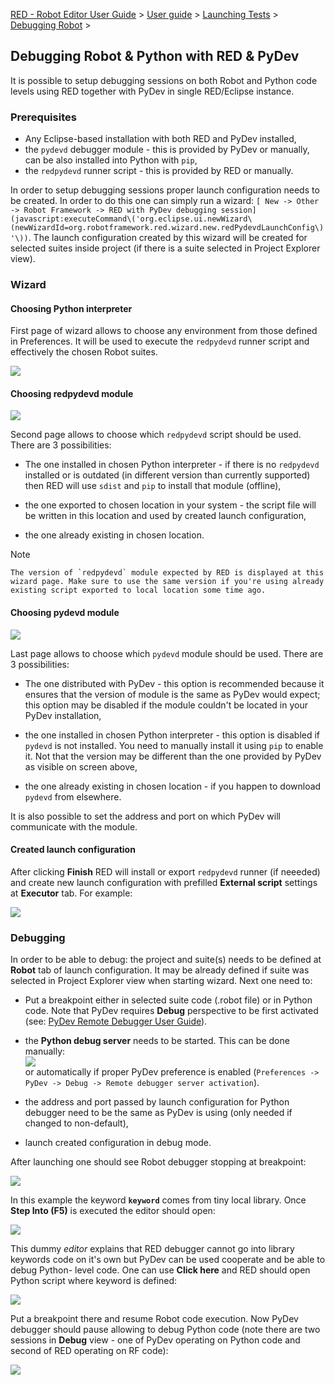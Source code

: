 [RED - Robot Editor User Guide](..\\..\\..\\) > [User
guide](..\\..\\user_guide.md) > [Launching Tests](..\\..\\launching.md) >
[Debugging Robot](..\\debug.md) >

## Debugging Robot & Python with RED & PyDev

It is possible to setup debugging sessions on both Robot and Python code
levels using RED together with PyDev in single RED/Eclipse instance.

### Prerequisites

  * Any Eclipse-based installation with both RED and PyDev installed, 
  * the `pydevd` debugger module - this is provided by PyDev or manually, can be also installed into Python with `pip`, 
  * the `redpydevd` runner script - this is provided by RED or manually. 

In order to setup debugging sessions proper launch configuration needs to be
created. In order to do this one can simply run a wizard: `[ New -> Other ->
Robot Framework -> RED with PyDev debugging
session](javascript:executeCommand\('org.eclipse.ui.newWizard\(newWizardId=org.robotframework.red.wizard.new.redPydevdLaunchConfig\)'\))`.
The launch configuration created by this wizard will be created for selected
suites inside project (if there is a suite selected in Project Explorer view).

### Wizard

#### Choosing Python interpreter

First page of wizard allows to choose any environment from those defined in
Preferences. It will be used to execute the `redpydevd` runner script and
effectively the chosen Robot suites.

![](images/red_pydev_wizard_envs.png)  
  

#### Choosing redpydevd module

![](images/red_pydev_wizard_runner.png)

Second page allows to choose which `redpydevd` script should be used. There
are 3 possibilities:

  * The one installed in chosen Python interpreter - if there is no `redpydevd` installed or is outdated (in different version than currently supported) then RED will use `sdist` and `pip` to install that module (offline), 

  * the one exported to chosen location in your system - the script file will be written in this location and used by created launch configuration, 

  * the one already existing in chosen location. 

  

Note

    The version of `redpydevd` module expected by RED is displayed at this wizard page. Make sure to use the same version if you're using already existing script exported to local location some time ago. 

#### Choosing pydevd module

![](images/red_pydev_wizard_dbg.png)

Last page allows to choose which `pydevd` module should be used. There are 3
possibilities:

  * The one distributed with PyDev - this option is recommended because it ensures that the version of module is the same as PyDev would expect; this option may be disabled if the module couldn't be located in your PyDev installation, 

  * the one installed in chosen Python interpreter - this option is disabled if `pydevd` is not installed. You need to manually install it using `pip` to enable it. Not that the version may be different than the one provided by PyDev as visible on screen above, 

  * the one already existing in chosen location - if you happen to download `pydevd` from elsewhere. 

It is also possible to set the address and port on which PyDev will
communicate with the module.

#### Created launch configuration

After clicking **Finish** RED will install or export `redpydevd` runner (if
neeeded) and create new launch configuration with prefilled **External
script** settings at **Executor** tab. For example:

![](images/red_pydev_wizard_cfg.png)

### Debugging

In order to be able to debug: the project and suite(s) needs to be defined at
**Robot** tab of launch configuration. It may be already defined if suite was
selected in Project Explorer view when starting wizard. Next one need to:

  * Put a breakpoint either in selected suite code (.robot file) or in Python code. Note that PyDev requires **Debug** perspective to be first activated (see: [PyDev Remote Debugger User Guide](http://www.pydev.org/manual_adv_remote_debugger.md)). 

  * the **Python debug server** needs to be started. This can be done manually:  
![](images/red_pydev_wizard_server.png)  
or automatically if proper PyDev preference is enabled (`Preferences -> PyDev
-> Debug -> Remote debugger server activation`).

  * the address and port passed by launch configuration for Python debugger need to be the same as PyDev is using (only needed if changed to non-default), 

  * launch created configuration in debug mode. 

After launching one should see Robot debugger stopping at breakpoint:

![](images/red_pydev_wizard_brkp.png)

In this example the keyword **`keyword`** comes from tiny local library. Once
**Step Into (F5)** is executed the editor should open:

![](images/red_pydev_wizard_editor.png)

This dummy _editor_ explains that RED debugger cannot go into library keywords
code on it's own but PyDev can be used cooperate and be able to debug Python-
level code. One can use **Click here** and RED should open Python script where
keyword is defined:

![](images/red_pydev_wizard_pybrkp.png)

Put a breakpoint there and resume Robot code execution. Now PyDev debugger
should pause allowing to debug Python code (note there are two sessions in
**Debug** view - one of PyDev operating on Python code and second of RED
operating on RF code):

![](images/red_pydev_wizard_pause.png)

